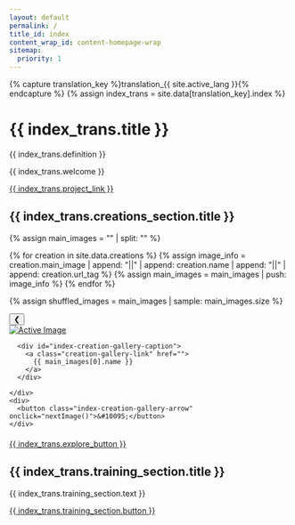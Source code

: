 ```yaml
---
layout: default
permalink: /
title_id: index
content_wrap_id: content-homepage-wrap
sitemap:
  priority: 1
---
```


{% capture translation_key %}translation_{{ site.active_lang }}{% endcapture %}
{% assign index_trans = site.data[translation_key].index %}

<h1>{{ index_trans.title }}</h1>

<div id="reify-definition-wrap">
<div id="reify-definition" markdown="1">
{{ index_trans.definition }}
</div>
</div>

{{ index_trans.welcome }}

<p class="center-align"><a class="button" href="{{ 'your-project' | relative_url  }}">{{ index_trans.project_link }}</a></p>

<h2>{{ index_trans.creations_section.title }}</h2>

{% assign main_images = "" | split: "" %}

{% for creation in site.data.creations %}
  {% assign image_info = creation.main_image | append: "||" | append: creation.name | append: "||" | append: creation.url_tag %}
  {% assign main_images = main_images | push: image_info %}
{% endfor %}

{% assign shuffled_images = main_images | sample: main_images.size %}

<div id="index-creation-gallery-wrap">
  <div id="index-creation-gallery-image-wrap">
    <div>
      <button class="index-creation-gallery-arrow" onclick="prevImage()">&#10094;</button>
    </div>
    <div id="index-creation-gallery-display">
      <a id="creation-gallery-image-link" class="creation-gallery-link" href="">
        <img id="creation-gallery-active-image" alt="Active Image">
      </a>
        
      <div id="index-creation-gallery-caption">
        <a class="creation-gallery-link" href="">
          {{ main_images[0].name }}
        </a>
      </div>

    </div>
    <div>
      <button class="index-creation-gallery-arrow" onclick="nextImage()">&#10095;</button>
    </div>
  </div>
  
</div>

<p class="center-align" style="margin-top: 20px;"><a class="button" href="{{ 'creations' | relative_url  }}">{{ index_trans.explore_button }}</a></p>

<h2>{{ index_trans.training_section.title }}</h2>

{{ index_trans.training_section.text }}

<p class="center-align"><a class="button" href="{{ 'training' | relative_url  }}">{{ index_trans.training_section.button }}</a><p>

<script>
    let creations = [
        {% for creation in site.data.creations %}
            {
                image: "{{ creation.main_image | relative_url }}",
                name: "{{ creation.name }}",
                url: "{{ 'creations/' | append: creation.url_tag | relative_url | localized_url }}"
            }{% unless forloop.last %},{% endunless %}
        {% endfor %}
    ];

    // Shuffle the creations
    creations = creations.sort(() => 0.5 - Math.random());

    let currentIndex = 0;

    function setActiveImage(index) {
        const activeImage = document.getElementById("creation-gallery-active-image");
        const creationLinks = document.getElementsByClassName("creation-gallery-link");

        activeImage.src = creations[index].image;
        activeImage.alt = creations[index].name + " - Custom Furniture by Réifier";

        for (let link of creationLinks) {
            link.href = creations[index].url;
            
            // Only update text content for the caption link (not the image link)
            if (link.id !== "creation-gallery-image-link") {
                link.textContent = creations[index].name;
            }
        }
    }

    function prevImage() {
        currentIndex = (currentIndex - 1 + creations.length) % creations.length;
        setActiveImage(currentIndex);
    }

    function nextImage() {
        currentIndex = (currentIndex + 1) % creations.length;
        setActiveImage(currentIndex);
    }

    setActiveImage(0);
</script>
